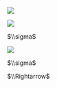 ![](https://www.nta.go.jp/tmp/6be52685-719d-43cd-9a8a-139c1baf470f/images/4a840566410bacb9d707d27a8feeae967f5ecf4d9d538ab5b59eb2558e4cc153.jpg)

![](https://www.nta.go.jp/tmp/6be52685-719d-43cd-9a8a-139c1baf470f/images/f9955961068ccc90c8cc3c095a360b563e531350fba2e6232c3eb47a79883af0.jpg)

$\\sigma$

![](https://www.nta.go.jp/tmp/6be52685-719d-43cd-9a8a-139c1baf470f/images/ee641af66058e9243278f4e1014a3e30789d9367fca3c1c64fa53d2f3b40d508.jpg)

$\\sigma$

$\\Rightarrow$